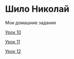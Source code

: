 # Шило Николай
Мои домашние задания


[Урок 10](https://github.com/Nikolay1802/nikolay1802.github.io/blob/master/lesson_10 "Знакомство с less")

[Урок 11](https://github.com/Nikolay1802/nikolay1802.github.io/tree/master/lesson_11 "Снипеты")

[Урок 12](https://nikolay1802.github.io/lesson_12 "Работа с репозиторием на GitHab")
